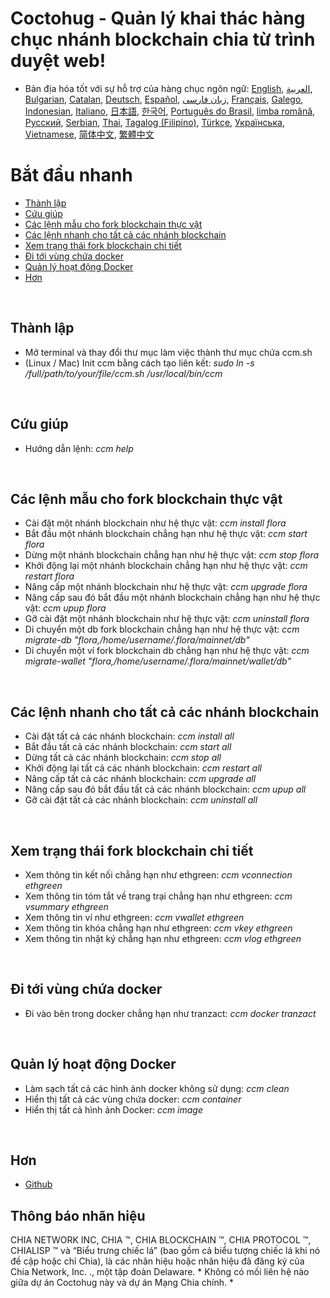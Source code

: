 # Coctohug - Quản lý khai thác hàng chục nhánh blockchain chia từ trình duyệt web!
- Bản địa hóa tốt với sự hỗ trợ của hàng chục ngôn ngữ: [English](./ccm_en.md), [العربية](./ccm_ar.md), [Bulgarian](./ccm_bg.md), [Catalan](./ccm_ca.md), [Deutsch](./ccm_de.md), [Español](./ccm_es.md), [زبان فارسی](./ccm_fa.md), [Français](./ccm_fr.md), [Galego](./ccm_gl.md), [Indonesian](./ccm_id.md), [Italiano](./ccm_it.md), [日本語](./ccm_ja.md), [한국어](./ccm_ko.md), [Português do Brasil](./ccm_pt.md), [limba română](./ccm_ro.md), [Русский](./ccm_ru.md), [Serbian](./ccm_sr.md), [Thai](./ccm_th.md), [Tagalog (Filipino)](./ccm_tl.md), [Türkçe](./ccm_tr.md), [Українська](./ccm_uk.md), [Vietnamese](./ccm_vi.md), [简体中文](./ccm_zh-CN.md), [繁體中文](./ccm_zh-TW.md)


# Bắt đầu nhanh
  - [Thành lập](#ccm-setup)
  - [Cứu giúp](#ccm-help)
  - [Các lệnh mẫu cho fork blockchain thực vật](#ccm-sample)
  - [Các lệnh nhanh cho tất cả các nhánh blockchain](#ccm-all)
  - [Xem trạng thái fork blockchain chi tiết](#ccm-view)
  - [Đi tới vùng chứa docker](#ccm-docker)
  - [Quản lý hoạt động Docker](#ccm-docker-manage)
  - [Hơn](#ccm-more)
  

<p id="ccm-setup">&nbsp;</p>

## Thành lập
- Mở terminal và thay đổi thư mục làm việc thành thư mục chứa ccm.sh
- (Linux / Mac) Init ccm bằng cách tạo liên kết: <i>sudo ln -s /full/path/to/your/file/ccm.sh /usr/local/bin/ccm</i>


<p id="ccm-help">&nbsp;</p>

## Cứu giúp
- Hướng dẫn lệnh: <i>ccm help</i>


<p id="ccm-sample">&nbsp;</p>

## Các lệnh mẫu cho fork blockchain thực vật
- Cài đặt một nhánh blockchain như hệ thực vật: <i>ccm install flora</i>
- Bắt đầu một nhánh blockchain chẳng hạn như hệ thực vật: <i>ccm start flora</i>
- Dừng một nhánh blockchain chẳng hạn như hệ thực vật: <i>ccm stop flora</i>
- Khởi động lại một nhánh blockchain chẳng hạn như hệ thực vật: <i>ccm restart flora</i>
- Nâng cấp một nhánh blockchain như hệ thực vật: <i>ccm upgrade flora</i>
- Nâng cấp sau đó bắt đầu một nhánh blockchain chẳng hạn như hệ thực vật: <i>ccm upup flora</i>
- Gỡ cài đặt một nhánh blockchain như hệ thực vật: <i>ccm uninstall flora</i>
- Di chuyển một db fork blockchain chẳng hạn như hệ thực vật: <i>ccm migrate-db "flora,/home/username/.flora/mainnet/db"</i>
- Di chuyển một ví fork blockchain db chẳng hạn như hệ thực vật: <i>ccm migrate-wallet "flora,/home/username/.flora/mainnet/wallet/db"</i>


<p id="ccm-all">&nbsp;</p>

## Các lệnh nhanh cho tất cả các nhánh blockchain
- Cài đặt tất cả các nhánh blockchain: <i>ccm install all</i>
- Bắt đầu tất cả các nhánh blockchain: <i>ccm start all</i>
- Dừng tất cả các nhánh blockchain: <i>ccm stop all</i>
- Khởi động lại tất cả các nhánh blockchain: <i>ccm restart all</i>
- Nâng cấp tất cả các nhánh blockchain: <i>ccm upgrade all</i>
- Nâng cấp sau đó bắt đầu tất cả các nhánh blockchain: <i>ccm upup all</i>
- Gỡ cài đặt tất cả các nhánh blockchain: <i>ccm uninstall all</i>


<p id="ccm-view">&nbsp;</p>

## Xem trạng thái fork blockchain chi tiết
- Xem thông tin kết nối chẳng hạn như ethgreen: <i>ccm vconnection ethgreen</i>
- Xem thông tin tóm tắt về trang trại chẳng hạn như ethgreen: <i>ccm vsummary ethgreen</i>
- Xem thông tin ví như ethgreen: <i>ccm vwallet ethgreen</i>
- Xem thông tin khóa chẳng hạn như ethgreen: <i>ccm vkey ethgreen</i>
- Xem thông tin nhật ký chẳng hạn như ethgreen: <i>ccm vlog ethgreen</i>


<p id="ccm-docker">&nbsp;</p>

## Đi tới vùng chứa docker
- Đi vào bên trong docker chẳng hạn như tranzact: <i>ccm docker tranzact</i>


<p id="ccm-docker-manage">&nbsp;</p>

## Quản lý hoạt động Docker
- Làm sạch tất cả các hình ảnh docker không sử dụng: <i>ccm clean</i>
- Hiển thị tất cả các vùng chứa docker: <i>ccm container</i>
- Hiển thị tất cả hình ảnh Docker: <i>ccm image</i>


<p id="ccm-more">&nbsp;</p>

## Hơn
- [Github](https://github.com/raingggg/coctohug-manager)

## Thông báo nhãn hiệu
CHIA NETWORK INC, CHIA ™, CHIA BLOCKCHAIN ​​™, CHIA PROTOCOL ™, CHIALISP ™ và “Biểu trưng chiếc lá” (bao gồm cả biểu tượng chiếc lá khi nó đề cập hoặc chỉ Chia), là các nhãn hiệu hoặc nhãn hiệu đã đăng ký của Chia Network, Inc. ., một tập đoàn Delaware. * Không có mối liên hệ nào giữa dự án Coctohug này và dự án Mạng Chia chính. *
 
 
 
 
